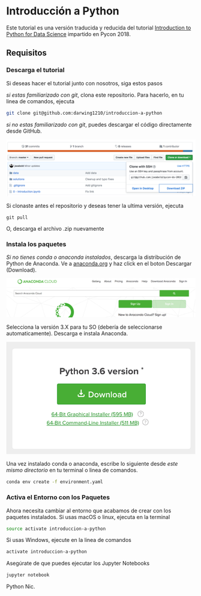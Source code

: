 # Introducción a Python

Este tutorial es una versión traducida y reducida del tutorial [Introduction to Python for Data Science](https://github.com/jseabold/pycon-ds-2018) impartido en Pycon 2018.

## Requisitos

### Descarga el tutorial

Si deseas hacer el tutorial junto con nosotros, siga estos pasos

*si estas familiarizado con git*, clona este repositorio. Para hacerlo, en tu linea de comandos, ejecuta

```bash
git clone git@github.com:darwing1210/introduccion-a-python
```

*si no estas familiarizado con git*, puedes descargar el código directamente desde GitHub.

![download zip button](img/download-zip.png)

Si clonaste antes el repositorio y deseas tener la ultima versión, ejecuta

```
git pull
```

O, descarga el archivo .zip nuevamente

### Instala los paquetes

*Si no tienes conda o anaconda instalados*, descarga la distribución de Python de Anaconda. Ve a [anaconda.org](https://anaconda.org) y haz click en el boton Descargar (Download).
 
![download anaconda](img/download-anaconda.png)

Selecciona la versión 3.X para tu SO (debería de seleccionarse automaticamente). Descarga e instala Anaconda.

![python 3](img/download-py36.png)

Una vez instalado conda o anaconda, escribe lo siguiente desde *este mismo directorio* en tu terminal o linea de comandos.

```bash
conda env create -f environment.yaml
```

### Activa el Entorno con los Paquetes

Ahora necesita cambiar al entorno que acabamos de crear con los paquetes instalados. Si usas macOS o linux, ejecuta en la terminal

```bash
source activate introduccion-a-python
```

Si usas Windows, ejecute en la linea de comandos

```bash
activate introduccion-a-python
```

Asegúrate de que puedes ejecutar los Jupyter Notebooks

```bash
jupyter notebook
```
Python Nic.
